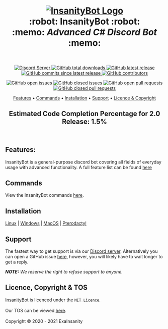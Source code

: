 <h1 align="center">
  <a href="https://github.com/InsanityNetwork/InsanityBot/"><img src="https://i.trainergamer.me/CLbsn.png" alt="InsanityBot Logo"></a>
  <br>
  :robot: InsanityBot :robot:
  <br>
  :memo: <em>Advanced C# Discord Bot</em> :memo:
  <br>
  <br>
</h1>
<p align="center">
  <a href="https://discord.gg/8TKJaGs">
    <img src="https://discordapp.com/api/guilds/743925984708919296/widget.png?style=shield" alt="Discord Server">
  </a>
  <a href="https://github.com/InsanityNetwork/InsanityBot/graphs/traffic">
     <img alt="GitHub total downloads" src="https://img.shields.io/github/downloads/InsanityNetwork/InsanityBot/total"> 
  </a>
  <a href="https://github.com/InsanityNetwork/InsanityBot/releases">
    <img alt="GitHub latest release" src="https://img.shields.io/github/v/release/InsanityNetwork/InsanityBot?include_prereleases">
  </a>
  <a href="https://github.com/InsanityNetwork/InsanityBot/commits/master">
     <img alt="GitHub commits since latest release" src="https://img.shields.io/github/commits-since/InsanityNetwork/InsanityBot/latest/2.0.0-dev?include_prereleases"> 
  </a>
  <a href="https://github.com/InsanityNetwork/InsanityBot/graphs/contributors">
   <img alt="GitHub contributors" src="https://img.shields.io/github/contributors/InsanityNetwork/InsanityBot"> 
  </a>
</p>
<p align="center">
  <a href="https://github.com/InsanityNetwork/InsanityBot/issues?q=is%3Aopen+is%3Aissue">
    <img alt="GitHub open issues" src="https://img.shields.io/github/issues-raw/InsanityNetwork/InsanityBot"> 
  </a>
  <a href="https://github.com/InsanityNetwork/InsanityBot/issues?q=is%3Aissue+is%3Aclosed">
    <img alt="GitHub closed issues" src="https://img.shields.io/github/issues-closed-raw/InsanityNetwork/InsanityBot"> 
  </a>
  <a href="https://github.com/InsanityNetwork/InsanityBot/pulls?q=is%3Aopen+is%3Apr">
    <img alt="GitHub open pull requests" src="https://img.shields.io/github/issues-pr-raw/InsanityNetwork/InsanityBot"> 
  </a>
  <a href="https://github.com/InsanityNetwork/InsanityBot/pulls?q=is%3Apr+is%3Aclosed">
    <img alt="GitHub closed pull requests" src="https://img.shields.io/github/issues-pr-closed-raw/InsanityNetwork/InsanityBot"><br>
  </a>
</p>
<p align="center">
  <a href="#--heavy_check_mark-features-heavy_check_mark">Features</a>
  •
  <a href="#--computer-commands-computer">Commands</a>
  •
  <a href="#--electric_plug-installation-electric_plug">Installation</a>
  •
  <a href="#--question-support-question">Support</a>
  •
  <a href="#--scroll-licence-copyright--tos-scroll">Licence & Copyright</a>
</p>
<h2 align="center">
Estimated Code Completion Percentage for 2.0 Release: 1.5%
</h2>
<br />
</h3>

## Features:

InsanityBot is a general-purpose discord bot covering all fields of everyday usage with advanced functionality. A full feature list can be found [here](../features.md)

## Commands
View the InsanityBot commands [here](https://docs.insanity.network/en/InsanityBot/Commands).

## Installation
[Linux](https://docs.insanity.network/en/InsanityBot/Linux-Installation) | 
[Windows](https://docs.insanity.network/en/InsanityBot/Windows-Installation) | 
[MacOS](https://docs.insanity.network/en/InsanityBot/MacOS-Installation) | 
[Pterodactyl](https://docs.insanity.network/en/InsanityBot/Pterodactyl)

## Support
The fastest way to get support is via our [Discord server](https://discord.gg/8TKJaGs). Alternatively you can open a GitHub issue [here](https://github.com/InsanityNetwork/InsanityBot/issues/new/choose), however, you will likely have to wait longer to get a reply.

***NOTE:** We reserve the right to refuse support to anyone.*

## Licence, Copyright & TOS
[InsanityBot](https://github.com/InsanityNetwork/InsanityBot) is licenced under the [`MIT Licence`](https://github.com/InsanityNetwork/InsanityBot/blob/master/LICENSE).
<br /><br />
Our TOS can be viewed [here](https://bot.insanity.network/tos/).
<br /><br />
Copyright &copy; 2020 - 2021 ExaInsanity

